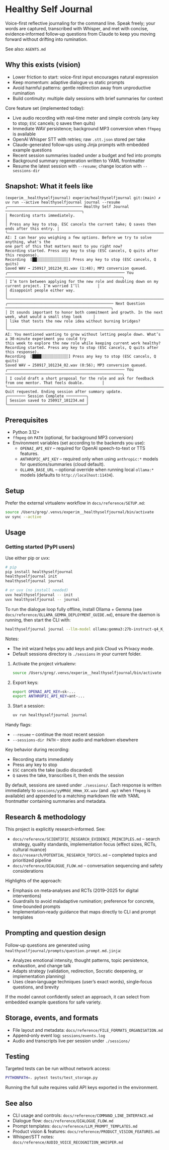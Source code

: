 # Healthy Self Journal

Voice-first reflective journaling for the command line. Speak freely; your words are captured, transcribed with Whisper, and met with concise, evidence‑informed follow‑up questions from Claude to keep you moving forward without drifting into rumination.

See also: `AGENTS.md`

## Why this exists (vision)

- Lower friction to start: voice-first input encourages natural expression
- Keep momentum: adaptive dialogue vs static prompts
- Avoid harmful patterns: gentle redirection away from unproductive rumination
- Build continuity: multiple daily sessions with brief summaries for context

Core feature set (implemented today):
- Live audio recording with real-time meter and simple controls (any key to stop; `ESC` cancels; `Q` saves then quits)
- Immediate WAV persistence; background MP3 conversion when `ffmpeg` is available
- OpenAI Whisper STT with retries; raw `.stt.json` stored per take
- Claude-generated follow‑ups using Jinja prompts with embedded example questions
- Recent session summaries loaded under a budget and fed into prompts
- Background summary regeneration written to YAML frontmatter
- Resume the latest session with `--resume`; change location with `--sessions-dir`

## Snapshot: What it feels like

```text
(experim__healthyselfjournal) experim/healthyselfjournal git:(main) ✗  uv run --active healthyselfjournal journal --resume
╭───────────────────────────────── Healthy Self Journal ──────────────────────────────────╮
│ Recording starts immediately.                                                            │
│ Press any key to stop. ESC cancels the current take; Q saves then ends after this entry. │
╰──────────────────────────────────────────────────────────────────────────────────────────╯
AI: I can hear you weighing a few options. Before we try to solve anything, what's the
one part of this that matters most to you right now?
Recording started. Press any key to stop (ESC cancels, Q quits after this response).
Recording  [██░░░░░░░░░░░░░░] Press any key to stop (ESC cancels, Q quits)
Saved WAV → 250917_101234_01.wav (1:48); MP3 conversion queued.
╭──────────────────────────────────────────────────── You ────────────────────────────────────────────────────╮
│ I’m torn between applying for the new role and doubling down on my current project. I’m worried I’ll        │
│ disappoint people either way.                                                                               │
╰─────────────────────────────────────────────────────────────────────────────────────────────────────────────╯
╭─────────────────────────────────────────────── Next Question ───────────────────────────────────────────────╮
│ It sounds important to honor both commitment and growth. In the next week, what would a small step look     │
│ like that tests the new role idea without burning bridges?                                                  │
╰─────────────────────────────────────────────────────────────────────────────────────────────────────────────╯
AI: You mentioned wanting to grow without letting people down. What’s a 30‑minute experiment you could try
this week to explore the new role while keeping current work healthy?
Recording started. Press any key to stop (ESC cancels, Q quits after this response).
Recording  [████░░░░░░░░░░░░] Press any key to stop (ESC cancels, Q quits)
Saved WAV → 250917_101234_02.wav (0:56); MP3 conversion queued.
╭──────────────────────────────────────────────────── You ────────────────────────────────────────────────────╮
│ I could draft a short proposal for the role and ask for feedback from one mentor. That feels doable.        │
╰─────────────────────────────────────────────────────────────────────────────────────────────────────────────╯
Quit requested. Ending session after summary update.
╭──────── Session Complete ─────────╮
│ Session saved to 250917_101234.md │
╰───────────────────────────────────╯
```

## Prerequisites

- Python 3.12+
- `ffmpeg` on `PATH` (optional, for background MP3 conversion)
- Environment variables (set according to the backends you use):
  - `OPENAI_API_KEY` – required for OpenAI speech-to-text or TTS features.
  - `ANTHROPIC_API_KEY` – required only when using `anthropic:*` models for questions/summaries (cloud default).
  - `OLLAMA_BASE_URL` – optional override when running local `ollama:*` models (defaults to `http://localhost:11434`).

## Setup

Prefer the external virtualenv workflow in `docs/reference/SETUP.md`:

```bash
source /Users/greg/.venvs/experim__healthyselfjournal/bin/activate
uv sync --active
```

## Usage

### Getting started (PyPI users)

Use either pip or uvx:

```bash
# pip
pip install healthyselfjournal
healthyselfjournal init
healthyselfjournal journal

# or uvx (no install needed)
uvx healthyselfjournal -- init
uvx healthyselfjournal -- journal
```

To run the dialogue loop fully offline, install Ollama + Gemma (see `docs/reference/OLLAMA_GEMMA_DEPLOYMENT_GUIDE.md`), ensure the daemon is running, then start the CLI with:

```bash
healthyselfjournal journal --llm-model ollama:gemma3:27b-instruct-q4_K_M
```

Notes:
- The init wizard helps you add keys and pick Cloud vs Privacy mode.
- Default sessions directory is `./sessions` in your current folder.

1. Activate the project virtualenv:
   ```bash
   source /Users/greg/.venvs/experim__healthyselfjournal/bin/activate
   ```
2. Export keys:
   ```bash
   export OPENAI_API_KEY=sk-...
   export ANTHROPIC_API_KEY=ant-...
   ```
3. Start a session:
   ```bash
   uv run healthyselfjournal journal
   ```

Handy flags:
- `--resume` – continue the most recent session
- `--sessions-dir PATH` – store audio and markdown elsewhere

Key behavior during recording:
- Recording starts immediately
- Press any key to stop
- `ESC` cancels the take (audio discarded)
- `Q` saves the take, transcribes it, then ends the session

By default, sessions are saved under `./sessions/`. Each response is written immediately to `sessions/yyMMdd_HHmm_XX.wav` (and `.mp3` when `ffmpeg` is available) and appended to a matching markdown file with YAML frontmatter containing summaries and metadata.

## Research & methodology

This project is explicitly research‑informed. See:
- `docs/reference/SCIENTIFIC_RESEARCH_EVIDENCE_PRINCIPLES.md` – search strategy, quality standards, implementation focus (effect sizes, RCTs, cultural nuance)
- `docs/research/POTENTIAL_RESEARCH_TOPICS.md` – completed topics and prioritized pipeline
- `docs/reference/DIALOGUE_FLOW.md` – conversation sequencing and safety considerations

Highlights of the approach:
- Emphasis on meta‑analyses and RCTs (2019–2025 for digital interventions)
- Guardrails to avoid maladaptive rumination; preference for concrete, time‑bounded prompts
- Implementation‑ready guidance that maps directly to CLI and prompt templates

## Prompting and question design

Follow‑up questions are generated using `healthyselfjournal/prompts/question.prompt.md.jinja`:
- Analyzes emotional intensity, thought patterns, topic persistence, exhaustion, and change talk
- Adapts strategy (validation, redirection, Socratic deepening, or implementation planning)
- Uses clean‑language techniques (user’s exact words), single‑focus questions, and brevity

If the model cannot confidently select an approach, it can select from embedded example questions for safe variety.

## Storage, events, and formats

- File layout and metadata: `docs/reference/FILE_FORMATS_ORGANISATION.md`
- Append‑only event log: `sessions/events.log`
- Audio and transcripts live per session under `./sessions/`

## Testing

Targeted tests can be run without network access:

```bash
PYTHONPATH=. pytest tests/test_storage.py
```

Running the full suite requires valid API keys exported in the environment.

## See also

- CLI usage and controls: `docs/reference/COMMAND_LINE_INTERFACE.md`
- Dialogue flow: `docs/reference/DIALOGUE_FLOW.md`
- Prompt templates: `docs/reference/LLM_PROMPT_TEMPLATES.md`
- Product vision & features: `docs/reference/PRODUCT_VISION_FEATURES.md`
- Whisper/STT notes: `docs/reference/AUDIO_VOICE_RECOGNITION_WHISPER.md`
